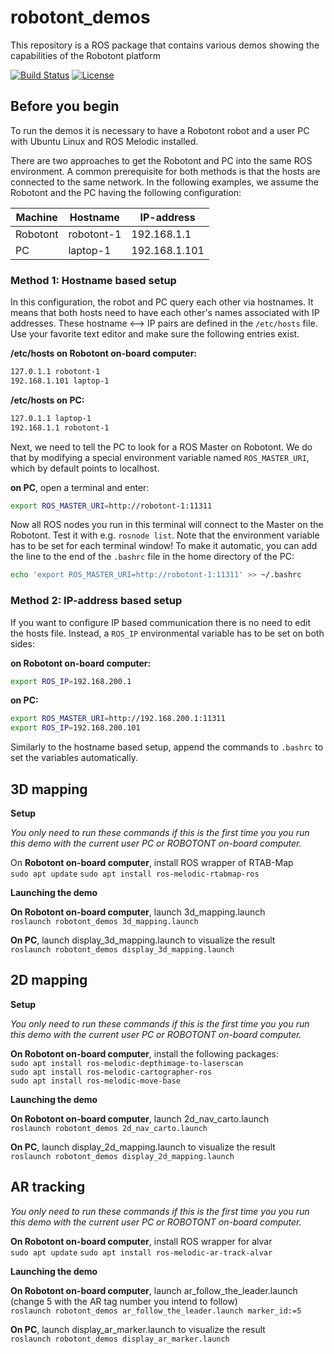 # robotont\_demos
This repository is a ROS package that contains various demos showing the capabilities of the Robotont platform

[![Build Status](https://travis-ci.org/robotont/robotont_demos.svg?branch=melodic-devel)](https://travis-ci.org/robotont/robotont_demos)
[![License](https://img.shields.io/badge/License-Apache%202.0-blue.svg)](https://opensource.org/licenses/Apache-2.0)

## Before you begin
To run the demos it is necessary to have a Robotont robot and a user PC with Ubuntu Linux and ROS Melodic installed.

There are two approaches to get the Robotont and PC into the same ROS environment. A common prerequisite for both methods is that the hosts are connected to the same network. In the following examples, we assume the Robotont and the PC having the following configuration:

| Machine  | Hostname   | IP-address    |
|----------|------------|---------------|
| Robotont | robotont-1 | 192.168.1.1   |
| PC       | laptop-1   | 192.168.1.101 |

### Method 1: Hostname based setup

In this configuration, the robot and PC query each other via hostnames. It means that both hosts need to have each other's names associated with IP addresses. These hostname <--> IP pairs are defined in the `/etc/hosts` file. Use your favorite text editor and make sure the following entries exist.

**/etc/hosts on Robotont on-board computer:**
```bash
127.0.1.1 robotont-1
192.168.1.101 laptop-1
```

**/etc/hosts on PC:**
```bash
127.0.1.1 laptop-1
192.168.1.1 robotont-1
```

Next, we need to tell the PC to look for a ROS Master on Robotont. We do that by modifying a special environment variable named `ROS_MASTER_URI`, which by default points to localhost.

**on PC**, open a terminal and enter:
```bash
export ROS_MASTER_URI=http://robotont-1:11311
```
Now all ROS nodes you run in this terminal will connect to the Master on the Robotont. Test it with e.g. `rosnode list`.
Note that the environment variable has to be set for each terminal window! To make it automatic, you can add the line to the end of the `.bashrc` file in the home directory of the PC:

```bash
echo 'export ROS_MASTER_URI=http://robotont-1:11311' >> ~/.bashrc
```

### Method 2: IP-address based setup
If you want to configure IP based communication there is no need to edit the hosts file. Instead, a `ROS_IP` environmental variable has to be set on both sides:

**on Robotont on-board computer:**
```bash
export ROS_IP=192.168.200.1
```

**on PC:**
```bash
export ROS_MASTER_URI=http://192.168.200.1:11311
export ROS_IP=192.168.200.101
```

Similarly to the hostname based setup, append the commands to `.bashrc` to set the variables automatically.


## 3D mapping
**Setup**<br/>

*You only need to run these commands if this is the first time you you run this demo with the current user PC or ROBOTONT on-board computer.*

On **Robotont on-board computer**, install ROS wrapper of RTAB-Map<br/>
```sudo apt update```
```sudo apt install ros-melodic-rtabmap-ros```

**Launching the demo**<br/>

**On Robotont on-board computer**, launch 3d_mapping.launch<br/>
```roslaunch robotont_demos 3d_mapping.launch```

**On PC**, launch display_3d_mapping.launch to visualize the result<br/>
```roslaunch robotont_demos display_3d_mapping.launch```

## 2D mapping
**Setup**<br/>

*You only need to run these commands if this is the first time you you run this demo with the current user PC or ROBOTONT on-board computer.*

**On Robotont on-board computer**, install the following packages:<br/>
```sudo apt install ros-melodic-depthimage-to-laserscan```<br/>
```sudo apt install ros-melodic-cartographer-ros```<br/>
```sudo apt install ros-melodic-move-base```

**Launching the demo**<br/>

**On Robotont on-board computer**, launch 2d_nav_carto.launch<br/>
```roslaunch robotont_demos 2d_nav_carto.launch```

**On PC**, launch display_2d_mapping.launch to visualize the result<br/>
```roslaunch robotont_demos display_2d_mapping.launch```

## AR tracking

*You only need to run these commands if this is the first time you you run this demo with the current user PC or ROBOTONT on-board computer.*

**On Robotont on-board computer**, install ROS wrapper for alvar<br/>
```sudo apt update```
```sudo apt install ros-melodic-ar-track-alvar```

**Launching the demo**<br/>

**On Robotont on-board computer**, launch ar_follow_the_leader.launch (change 5 with the AR tag number you intend to follow)<br/>
```roslaunch robotont_demos ar_follow_the_leader.launch marker_id:=5```

**On PC**, launch display_ar_marker.launch to visualize the result<br/>
```roslaunch robotont_demos display_ar_marker.launch```
